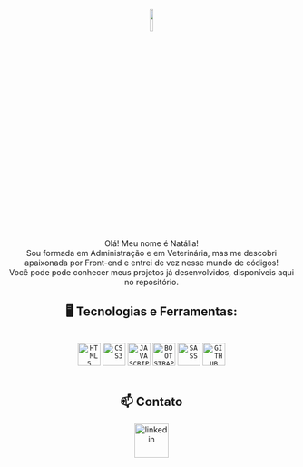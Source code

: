 <p align="center">
<img width="10%" src="https://user-images.githubusercontent.com/61480327/229326727-ee538310-a562-466d-b1a0-a22e7e065d84.png">
</p>
<p align="center">Olá! Meu nome é Natália!<br/>
Sou formada em Administração e em Veterinária, mas me descobri apaixonada por Front-end e entrei de vez nesse mundo de códigos! 
<br />
Você pode pode conhecer meus projetos já desenvolvidos, disponíveis aqui no repositório.
</p>
<section align="center">
<h2 font-weight="bold"> 🖥️ Tecnologias e Ferramentas:</h2></br> 
<code><img width="40px" src="https://cdn.jsdelivr.net/gh/devicons/devicon/icons/html5/html5-original-wordmark.svg" title = "HTML5"/></code>
<code><img width="40px" src="https://cdn.jsdelivr.net/gh/devicons/devicon/icons/css3/css3-original-wordmark.svg" title = "CSS3"/></code>
<code><img width="40px" src="https://cdn.jsdelivr.net/gh/devicons/devicon/icons/javascript/javascript-original.svg" title = "JAVASCRIPT"/></code>
<code><img width="40px"src="https://cdn.jsdelivr.net/gh/devicons/devicon/icons/bootstrap/bootstrap-original.svg" title = "BOOTSTRAP"/></code>
<code><img width="40px" src="https://cdn.jsdelivr.net/gh/devicons/devicon/icons/sass/sass-original.svg" title = "SASS"/></code>
<code><img width="40px" src="https://cdn.jsdelivr.net/gh/devicons/devicon/icons/github/github-original.svg" title = "GITHUB"/></code>
</br>
</br>

<h2 font-weight="bold"> 📫 Contato </br></h2>
<a><img width="60px" src="https://i.ibb.co/RyZx12b/linkedin.png" alt="linkedin" style="vertical-align:top;"></a>


</br>
</section>

